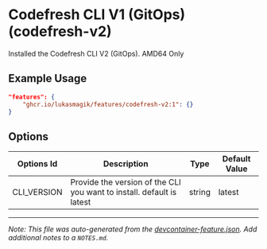 
# Codefresh CLI V1 (GitOps) (codefresh-v2)

Installed the Codefresh CLI V2 (GitOps). AMD64 Only

## Example Usage

```json
"features": {
    "ghcr.io/lukasmagik/features/codefresh-v2:1": {}
}
```

## Options

| Options Id | Description | Type | Default Value |
|-----|-----|-----|-----|
| CLI_VERSION | Provide the version of the CLI you want to install. default is latest | string | latest |



---

_Note: This file was auto-generated from the [devcontainer-feature.json](https://github.com/lukasmagik/features/blob/main/src/codefresh-v2/devcontainer-feature.json).  Add additional notes to a `NOTES.md`._

